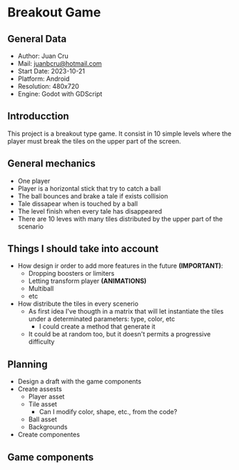 # Breakout Game #

## General Data ##
- Author: Juan Cru
- Mail: juanbcru@hotmail.com
- Start Date: 2023-10-21
- Platform: Android
- Resolution: 480x720
- Engine: Godot with GDScript
## Introducction ##
This project is a breakout type game. It consist in 10 simple levels where the player must break the tiles on the upper part of the screen.
## General mechanics ##
- One player
- Player is a horizontal stick that try to catch a ball
- The ball bounces and brake a tale if exists collision
- Tale dissapear when is touched by a ball
- The level finish when every tale has disappeared
- There are 10 leves with many tiles distributed by the upper part of the scenario
## Things I should take into account ##
- How design ir order to add more features in the future **(IMPORTANT)**:
	- Dropping boosters or limiters
	- Letting transform player **(ANIMATIONS)**
	- Multiball
	- etc
- How distribute the tiles in every scenerio
	- As first idea I've thougth in a matrix that will let instantiate the tiles under a determinated parameters: type, color, etc
		- I could create a method that generate it
	- It could be at random too, but it doesn't permits a progressive difficulty	 
## Planning ##
- Design a draft with the game components 
- Create assests
	- Player asset
	- Tile asset
		- Can I modify color, shape, etc., from the code?
	- Ball asset
	- Backgrounds
- Create componentes
## Game components ##